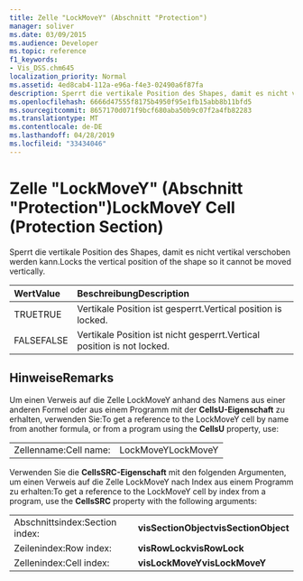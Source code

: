 ```yaml
---
title: Zelle "LockMoveY" (Abschnitt "Protection")
manager: soliver
ms.date: 03/09/2015
ms.audience: Developer
ms.topic: reference
f1_keywords:
- Vis_DSS.chm645
localization_priority: Normal
ms.assetid: 4ed8cab4-112a-e96a-f4e3-02490a6f87fa
description: Sperrt die vertikale Position des Shapes, damit es nicht vertikal verschoben werden kann.
ms.openlocfilehash: 6666d47555f8175b4950f95e1fb15abb8b11bfd5
ms.sourcegitcommit: 8657170d071f9bcf680aba50b9c07f2a4fb82283
ms.translationtype: MT
ms.contentlocale: de-DE
ms.lasthandoff: 04/28/2019
ms.locfileid: "33434046"
---
```

# <a name="lockmovey-cell-protection-section"></a><span data-ttu-id="1eeb6-103">Zelle "LockMoveY" (Abschnitt "Protection")</span><span class="sxs-lookup"><span data-stu-id="1eeb6-103">LockMoveY Cell (Protection Section)</span></span>

<span data-ttu-id="1eeb6-104">Sperrt die vertikale Position des Shapes, damit es nicht vertikal verschoben werden kann.</span><span class="sxs-lookup"><span data-stu-id="1eeb6-104">Locks the vertical position of the shape so it cannot be moved vertically.</span></span>
  
|<span data-ttu-id="1eeb6-105">**Wert**</span><span class="sxs-lookup"><span data-stu-id="1eeb6-105">**Value**</span></span>|<span data-ttu-id="1eeb6-106">**Beschreibung**</span><span class="sxs-lookup"><span data-stu-id="1eeb6-106">**Description**</span></span>|
|:-----|:-----|
| <span data-ttu-id="1eeb6-107">TRUE</span><span class="sxs-lookup"><span data-stu-id="1eeb6-107">TRUE</span></span>  <br/> | <span data-ttu-id="1eeb6-108">Vertikale Position ist gesperrt.</span><span class="sxs-lookup"><span data-stu-id="1eeb6-108">Vertical position is locked.</span></span>  <br/> |
| <span data-ttu-id="1eeb6-109">FALSE</span><span class="sxs-lookup"><span data-stu-id="1eeb6-109">FALSE</span></span>  <br/> | <span data-ttu-id="1eeb6-110">Vertikale Position ist nicht gesperrt.</span><span class="sxs-lookup"><span data-stu-id="1eeb6-110">Vertical position is not locked.</span></span>  <br/> |
   
## <a name="remarks"></a><span data-ttu-id="1eeb6-111">Hinweise</span><span class="sxs-lookup"><span data-stu-id="1eeb6-111">Remarks</span></span>

<span data-ttu-id="1eeb6-112">Um einen Verweis auf die Zelle LockMoveY anhand des Namens aus einer anderen Formel oder aus einem Programm mit der **CellsU-Eigenschaft** zu erhalten, verwenden Sie:</span><span class="sxs-lookup"><span data-stu-id="1eeb6-112">To get a reference to the LockMoveY cell by name from another formula, or from a program using the **CellsU** property, use:</span></span> 
  
|||
|:-----|:-----|
| <span data-ttu-id="1eeb6-113">Zellenname:</span><span class="sxs-lookup"><span data-stu-id="1eeb6-113">Cell name:</span></span>  <br/> | <span data-ttu-id="1eeb6-114">LockMoveY</span><span class="sxs-lookup"><span data-stu-id="1eeb6-114">LockMoveY</span></span>  <br/> |
   
<span data-ttu-id="1eeb6-115">Verwenden Sie die **CellsSRC-Eigenschaft** mit den folgenden Argumenten, um einen Verweis auf die Zelle LockMoveY nach Index aus einem Programm zu erhalten:</span><span class="sxs-lookup"><span data-stu-id="1eeb6-115">To get a reference to the LockMoveY cell by index from a program, use the **CellsSRC** property with the following arguments:</span></span> 
  
|||
|:-----|:-----|
| <span data-ttu-id="1eeb6-116">Abschnittsindex:</span><span class="sxs-lookup"><span data-stu-id="1eeb6-116">Section index:</span></span>  <br/> |<span data-ttu-id="1eeb6-117">**visSectionObject**</span><span class="sxs-lookup"><span data-stu-id="1eeb6-117">**visSectionObject**</span></span> <br/> |
| <span data-ttu-id="1eeb6-118">Zeilenindex:</span><span class="sxs-lookup"><span data-stu-id="1eeb6-118">Row index:</span></span>  <br/> |<span data-ttu-id="1eeb6-119">**visRowLock**</span><span class="sxs-lookup"><span data-stu-id="1eeb6-119">**visRowLock**</span></span> <br/> |
| <span data-ttu-id="1eeb6-120">Zellenindex:</span><span class="sxs-lookup"><span data-stu-id="1eeb6-120">Cell index:</span></span>  <br/> |<span data-ttu-id="1eeb6-121">**visLockMoveY**</span><span class="sxs-lookup"><span data-stu-id="1eeb6-121">**visLockMoveY**</span></span> <br/> |
   

